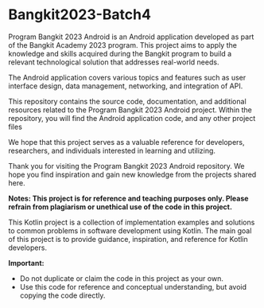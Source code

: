 # Bangkit2023-Batch4

Program Bangkit 2023 Android is an Android application developed as part of the Bangkit Academy 2023 program. This project aims to apply the knowledge and skills acquired during the Bangkit program to build a relevant technological solution that addresses real-world needs.

The Android application covers various topics and features such as user interface design, data management, networking, and integration of API. 

This repository contains the source code, documentation, and additional resources related to the Program Bangkit 2023 Android project. Within the repository, you will find the Android application code,  and any other project files

We hope that this project serves as a valuable reference for developers, researchers, and individuals interested in learning and utilizing.

Thank you for visiting the Program Bangkit 2023 Android repository. We hope you find inspiration and gain new knowledge from the projects shared here.

**Notes: This project is for reference and teaching purposes only. Please refrain from plagiarism or unethical use of the code in this project.**

This Kotlin project is a collection of implementation examples and solutions to common problems in software development using Kotlin. The main goal of this project is to provide guidance, inspiration, and reference for Kotlin developers.

**Important:**
- Do not duplicate or claim the code in this project as your own.
- Use this code for reference and conceptual understanding, but avoid copying the code directly.
